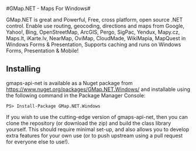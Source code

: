 #GMap.NET - Maps For Windows#

GMap.NET is great and Powerful, Free, cross platform, open source .NET control. Enable use routing, geocoding, directions and maps from Google, Yahoo!, Bing, OpenStreetMap, ArcGIS, Pergo, SigPac, Yendux, Mapy.cz, Maps.lt, iKarte.lv, NearMap, OviMap, CloudMade, WikiMapia, MapQuest in Windows Forms & Presentation, Supports caching and runs on Windows Forms, Presentation & Mobile!

## Installing
gmaps-api-net is available as a Nuget package from https://www.nuget.org/packages/GMap.NET.Windows/ and installable using the following command in the Package Manager Console:
```
PS> Install-Package GMap.NET.Windows
```

If you wish to use the cutting-edge version of gmaps-api-net, then you can clone the repository (or download the zip) and build the class library yourself. This should require minimal set-up, and also allows you to develop extra features for your own use (or to push upstream using a pull request for everyone else to use!).
